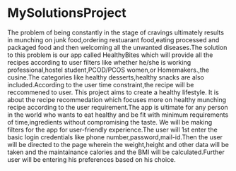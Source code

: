 # MySolutionsProject
The problem of being constantly in the stage of cravings ultimately results in munching on junk food,ordering restuarant food,eating processed and packaged food and then welcoming all the unwanted diseases.The solution to this problem is our app called HealthyBites which will provide all the recipes according to user filters like whether he/she is working professional,hostel student,PCOD/PCOS women,or  Homemakers.,the cusine.The categories like  healthy desserts,healthy snacks are also included.According to the user time constraint,the recipe will be reccommened to user.
This project aims to create a healthy lifestyle. It is about the recipe recommedation which focuses more on healthy munching recipe according to the user requirement.The app is ultimate for any person in the world who wants to eat healthy and be fit with minimum requirements of time,ingredients without compromising the taste.
We will be making filters for the app for user-friendly experience.The user will 1st enter the basic login credentials like phone number,password,mail-id.Then the user will be directed to the page wherein the weight,height and other data will be taken and the maintainance calories and the BMI will be calculated.Further user will be entering his preferences based on his choice.
